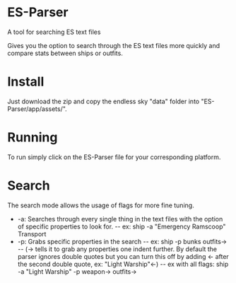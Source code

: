 # ES-Parser
A tool for searching ES text files

Gives you the option to search through the ES text files more quickly and compare stats between ships or outfits.

# Install
Just download the zip and copy the endless sky "data" folder into "ES-Parser/app/assets/".

# Running
To run simply click on the ES-Parser file for your corresponding platform.

# Search
The search mode allows the usage of flags for more fine tuning.
- -a: Searches through every single thing in the text files with the option of specific properties to look for.
-- ex: ship -a "Emergency Ramscoop" Transport
- -p: Grabs specific properties in the search
-- ex: ship -p bunks outfits->
-- (-> tells it to grab any properties one indent further. By default the parser ignores double quotes but you can turn this off by adding <- after the second double quote, ex: "Light Warship"<-)
-- ex with all flags: ship -a "Light Warship" -p weapon-> outfits->
